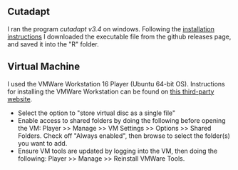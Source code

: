 
## Cutadapt
I ran the program *cutadapt v3.4* on windows. Following the [installation instructions](https://cutadapt.readthedocs.io/en/stable/installation.html) I downloaded the executable file from the github releases page, and saved it into the "R" folder. 


## Virtual Machine

I used the VMWare Workstation 16 Player (Ubuntu 64-bit OS). Instructions for installing the VMWare Workstation can be found on [this third-party website](http://theholmesoffice.com/installing-ubuntu-in-vmware-player-on-windows/). 

- Select the option to "store virtual disc as a single file"
- Enable access to shared folders by doing the following before opening the VM: Player >> Manage >> VM Settings >> Options >> Shared Folders. Check off "Always enabled", then browse to select the folder(s) you want to add. 
- Ensure VM tools are updated by logging into the VM, then doing the following: Player >> Manage >> Reinstall VMWare Tools.